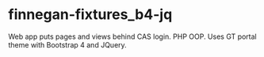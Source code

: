 # finnegan-fixtures_b4-jq
Web app puts pages and views behind CAS login. PHP OOP. Uses GT portal theme with Bootstrap 4 and JQuery.
